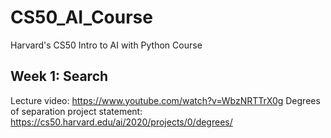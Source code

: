 # CS50_AI_Course
Harvard's CS50 Intro to AI with Python Course

## Week 1: Search
Lecture video: https://www.youtube.com/watch?v=WbzNRTTrX0g
Degrees of separation project statement: https://cs50.harvard.edu/ai/2020/projects/0/degrees/
